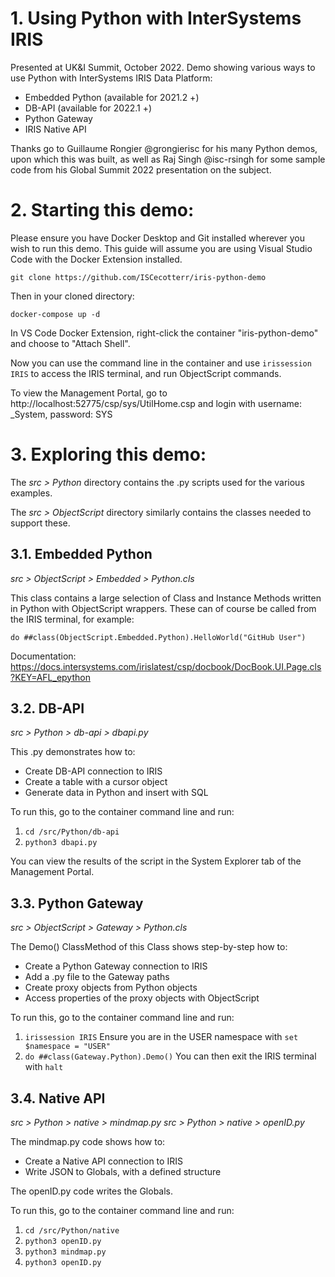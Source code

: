 # 1. Using Python with InterSystems IRIS
Presented at UK&I Summit, October 2022.
Demo showing various ways to use Python with InterSystems IRIS Data Platform:
* Embedded Python (available for 2021.2 +)
* DB-API (available for 2022.1 +)
* Python Gateway
* IRIS Native API

Thanks go to Guillaume Rongier @grongierisc for his many Python demos, upon which this was built, as well as Raj Singh @isc-rsingh for some sample code from his Global Summit 2022 presentation on the subject.

# 2. Starting this demo:
Please ensure you have Docker Desktop and Git installed wherever you wish to run this demo. This guide will assume you are using Visual Studio Code with the Docker Extension installed.

``` git clone https://github.com/ISCecotterr/iris-python-demo ```

Then in your cloned directory:

``` docker-compose up -d ```

In VS Code Docker Extension, right-click the container "iris-python-demo" and choose to "Attach Shell".

Now you can use the command line in the container and use ```irissession IRIS``` to access the IRIS terminal, and run ObjectScript commands.

To view the Management Portal, go to http://localhost:52775/csp/sys/UtilHome.csp and login with username: _System, password: SYS

# 3. Exploring this demo:
The *src > Python* directory contains the .py scripts used for the various examples.

The *src > ObjectScript* directory similarly contains the classes needed to support these.

## 3.1. Embedded Python
*src > ObjectScript > Embedded > Python.cls*

This class contains a large selection of Class and Instance Methods written in Python with ObjectScript wrappers. These can of course be called from the IRIS terminal, for example:

```do ##class(ObjectScript.Embedded.Python).HelloWorld("GitHub User")```

Documentation: https://docs.intersystems.com/irislatest/csp/docbook/DocBook.UI.Page.cls?KEY=AFL_epython 

## 3.2. DB-API
*src > Python > db-api > dbapi.py*

This .py demonstrates how to:
* Create DB-API connection to IRIS
* Create a table with a cursor object
* Generate data in Python and insert with SQL

To run this, go to the container command line and run:
1. ```cd /src/Python/db-api```
2. ```python3 dbapi.py```

You can view the results of the script in the System Explorer tab of the Management Portal.

## 3.3. Python Gateway
*src > ObjectScript > Gateway > Python.cls*

The Demo() ClassMethod of this Class shows step-by-step how to:
* Create a Python Gateway connection to IRIS
* Add a .py file to the Gateway paths
* Create proxy objects from Python objects
* Access properties of the proxy objects with ObjectScript

To run this, go to the container command line and run:
1. ```irissession IRIS```
Ensure you are in the USER namespace with ```set $namespace = "USER"```
2. ```do ##class(Gateway.Python).Demo()```
You can then exit the IRIS terminal with ```halt```

## 3.4. Native API
*src > Python > native > mindmap.py*
*src > Python > native > openID.py*

The mindmap.py code shows how to:
* Create a Native API connection to IRIS
* Write JSON to Globals, with a defined structure

The openID.py code writes the Globals.

To run this, go to the container command line and run:
1. ```cd /src/Python/native```
2. ```python3 openID.py```
3. ```python3 mindmap.py```
4. ```python3 openID.py```